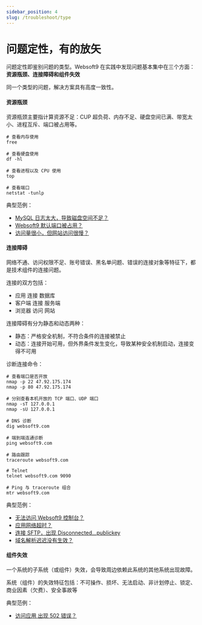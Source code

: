 ```yaml
---
sidebar_position: 4
slug: /troubleshoot/type
---
```


# 问题定性，有的放矢

问题定性即鉴别问题的类型。Websoft9 在实践中发现问题基本集中在三个方面：**资源瓶颈、连接障碍和组件失效**  

同一个类型的问题，解决方案具有高度一致性。  

#### 资源瓶颈

资源瓶颈主要指计算资源不足：CUP 超负荷、内存不足、硬盘空间已满、带宽太小、进程互斥、端口被占用等。

```
# 查看内存使用
free

# 查看硬盘使用
df -hl 

# 查看进程以及 CPU 使用
top

# 查看端口
netstat -tunlp
```

典型范例：  

* [MySQL 日志太大，导致磁盘空间不足？](../mysql/admin#binlogexceed)
* [Websoft9 默认端口被占用？](../faq#portconflict)
* [访问量很小，但网站访问很慢？](../faq#siteslow)

#### 连接障碍

网络不通、访问权限不足、账号错误、黑名单问题、错误的连接对象等特征下，都是技术组件的连接问题。  

连接的双方包括：  

* 应用 连接 数据库
* 客户端 连接 服务端
* 浏览器 访问 网站

连接障碍有分为静态和动态两种：

* 静态：严格安全机制，不符合条件的连接被禁止
* 动态：连接开始可用，但外界条件发生变化，导致某种安全机制启动，连接变得不可用

诊断连接命令：  
```
# 查看端口是否开放
nmap -p 22 47.92.175.174
nmap -p 80 47.92.175.174

# 分别查看本机开放的 TCP 端口、UDP 端口
nmap -sT 127.0.0.1
nmap -sU 127.0.0.1

# DNS 诊断
dig websoft9.com

# 端到端连通诊断
ping websoft9.com

# 路由跟踪
traceroute websoft9.com

# Telnet
telnet websoft9.com 9090

# Ping 与 traceroute 组合
mtr websoft9.com
```

典型范例：  

* [无法访问 Websoft9 控制台？](../faq#blank)
* [应用网络超时？](../faq#timeout)
* [连接 SFTP，出现 Disconnected...publickey](../servers#sftpnokey)
* [域名解析迟迟没有生效？](../domains#effect)

#### 组件失效

一个系统的子系统（或组件）失效，会导致周边依赖此系统的其他系统出现故障。  

系统（组件）的失效特征包括：不可操作、损坏、无法启动、非计划停止、锁定、商业因素（欠费）、安全事故等  

典型范例： 

* [访问应用 出现 502 错误？](../faq#nginx502)